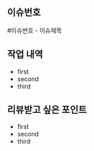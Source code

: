 ## 이슈번호

#이슈번호 - 이슈제목

## 작업 내역

- first
- second
- third

## 리뷰받고 싶은 포인트

- first
- second
- third
